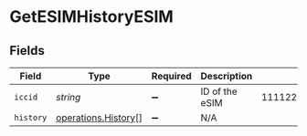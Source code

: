 # GetESIMHistoryESIM


## Fields

| Field                                                      | Type                                                       | Required                                                   | Description                                                | Example                                                    |
| ---------------------------------------------------------- | ---------------------------------------------------------- | ---------------------------------------------------------- | ---------------------------------------------------------- | ---------------------------------------------------------- |
| `iccid`                                                    | *string*                                                   | :heavy_minus_sign:                                         | ID of the eSIM                                             | 1111222233334444555                                        |
| `history`                                                  | [operations.History](../../models/operations/history.md)[] | :heavy_minus_sign:                                         | N/A                                                        |                                                            |